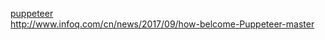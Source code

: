 [puppeteer](https://github.com/GoogleChrome/puppeteer)  
http://www.infoq.com/cn/news/2017/09/how-belcome-Puppeteer-master

